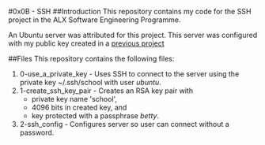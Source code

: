 #0x0B - SSH
##Introduction
This repository contains my code for the SSH project in the ALX Software
Engineering Programme.

An Ubuntu server was attributed for this project. This server was configured
with my public key created in a
[previous project](https://github.com/NiniolaX/alx-system_engineering-devops/0x04-loops_conditions_and_parsing/0-RSA_public_key.pub)


##Files
This repository contains the following files:
1. 0-use_a_private_key - Uses SSH to connect to the server using the private key
~/.ssh/school with user *ubuntu*.
2. 1-create_ssh_key_pair - Creates an RSA key pair with
	- private key name 'school',
	- 4096 bits in created key, and
	- key protected with a passphrase *betty*.
3. 2-ssh_config - Configures server so user can connect without a password.
